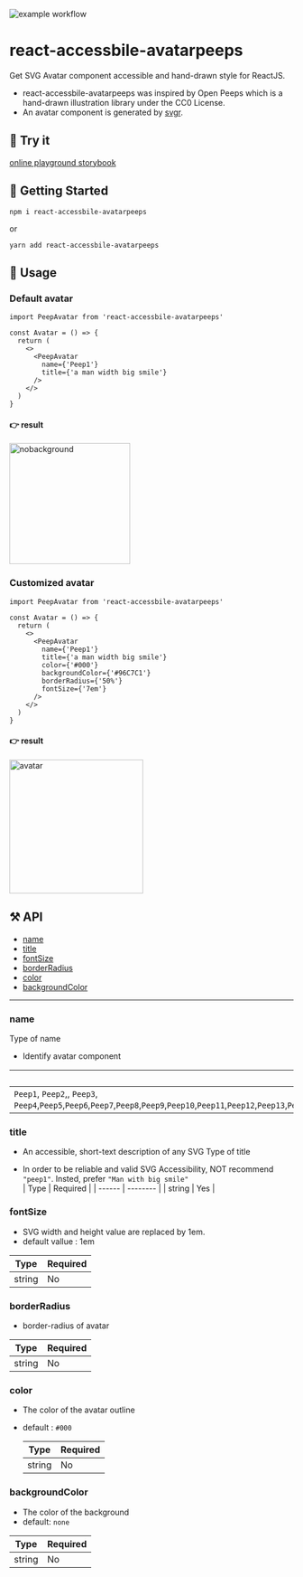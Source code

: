![example workflow](https://github.com/sooster910/react-accessible-avatarpeeps/actions/workflows/publish.yml/badge.svg)

# react-accessbile-avatarpeeps

Get SVG Avatar component accessible and hand-drawn style for ReactJS.

- react-accessbile-avatarpeeps was inspired by Open Peeps which is a hand-drawn illustration library under the CC0 License.
- An avatar component is generated by [svgr](https://react-svgr.com/).

## 🌈 Try it

[online playground storybook](https://react-accessible-avatarpeeps.netlify.app)

## 🎉 Getting Started

```shell
npm i react-accessbile-avatarpeeps
```

or

```shell
yarn add react-accessbile-avatarpeeps
```

## 💫 Usage

### Default avatar

```tsx
import PeepAvatar from 'react-accessbile-avatarpeeps'

const Avatar = () => {
  return (
    <>
      <PeepAvatar
        name={'Peep1'}
        title={'a man width big smile'}
      />
    </>
  )
}
```

#### 👉 result

<img width="214" alt="nobackground" src="https://user-images.githubusercontent.com/26635607/140829103-4505d0a7-2ab0-48eb-b30c-d95204916fd9.png" alt="default-avatar">

### Customized avatar

```tsx
import PeepAvatar from 'react-accessbile-avatarpeeps'

const Avatar = () => {
  return (
    <>
      <PeepAvatar
        name={'Peep1'}
        title={'a man width big smile'}
        color={'#000'}
        backgroundColor={'#96C7C1'}
        borderRadius={'50%'}
        fontSize={'7em'}
      />
    </>
  )
}
```

#### 👉 result

<img width="237" alt="avatar" src="https://user-images.githubusercontent.com/26635607/140828806-33565a47-218a-486b-b370-462332e04a9a.png" alt="customized-avatar">

## ⚒ API

- [name](#name)
- [title](#title)
- [fontSize](#fontSize)
- [borderRadius](#borderRadius)
- [color](#color)
- [backgroundColor](#backgroundColor)

---

### name

Type of name

- Identify avatar component

| Type                                                                                                                                                                                                                                                                     | Required |
| ------------------------------------------------------------------------------------------------------------------------------------------------------------------------------------------------------------------------------------------------------------------------ | -------- |
| `Peep1`, `Peep2`,, `Peep3`, `Peep4`,`Peep5`,`Peep6`,`Peep7`,`Peep8`,`Peep9`,`Peep10`,`Peep11`,`Peep12`,`Peep13`,`Peep14`,`Peep15`,`Peep16`,`Peep17`,`Peep18`,`Peep19`,`Peep20`,`Peep21`,`Peep22`,`Peep23`,`Peep24`,`Peep25`,`Peep26`,`Peep27`,`Peep28`,`Peep29`,`Peep30` | Yes      |

<Story id="example-button--secondary" />

### title

- An accessible, short-text description of any SVG
  Type of title

* In order to be reliable and valid SVG Accessibility, NOT recommend `"peep1"`. Insted, prefer `"Man with big smile" `  
  | Type | Required |
  | ------ | -------- |
  | string | Yes |

### fontSize

- SVG width and height value are replaced by 1em.
- default vallue : 1em

| Type   | Required |
| ------ | -------- |
| string | No       |

### borderRadius

- border-radius of avatar

| Type   | Required |
| ------ | -------- |
| string | No       |

### color

- The color of the avatar outline
- default : `#000`

  | Type   | Required |
  | ------ | -------- |
  | string | No       |

### backgroundColor

- The color of the background
- default: `none`

| Type   | Required |
| ------ | -------- |
| string | No       |
